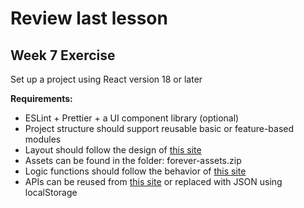 # Review last lesson

## Week 7 Exercise

Set up a project using React version 18 or later

**Requirements:**

- ESLint + Prettier + a UI component library (optional)
- Project structure should support reusable basic or feature-based modules
- Layout should follow the design of [this site](https://foreverbuy.in/)
- Assets can be found in the folder: forever-assets.zip
- Logic functions should follow the behavior of [this site](https://foreverbuy.in/)
- APIs can be reused from [this site](https://foreverbuy.in/) or replaced with JSON using localStorage
